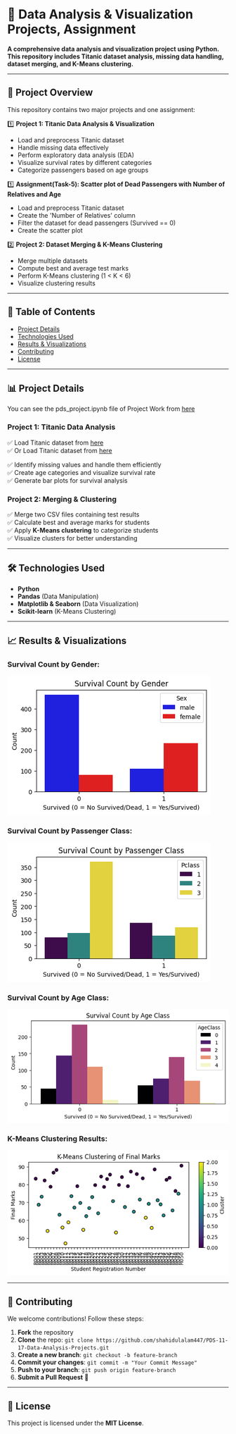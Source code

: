 # 📌 Data Analysis & Visualization Projects, Assignment

**A comprehensive data analysis and visualization project using Python. This repository includes Titanic dataset analysis, missing data handling, dataset merging, and K-Means clustering.**

---

## 📂 Project Overview

This repository contains two major projects and one assignment:

1️⃣ **Project 1: Titanic Data Analysis & Visualization**  
- Load and preprocess Titanic dataset  
- Handle missing data effectively  
- Perform exploratory data analysis (EDA)  
- Visualize survival rates by different categories  
- Categorize passengers based on age groups

1️⃣ **Assignment(Task-5): Scatter plot of Dead Passengers with Number of Relatives and Age**  
- Load and preprocess Titanic dataset  
- Create the 'Number of Relatives' column  
- Filter the dataset for dead passengers (Survived == 0)  
- Create the scatter plot  

2️⃣ **Project 2: Dataset Merging & K-Means Clustering**  
- Merge multiple datasets  
- Compute best and average test marks  
- Perform K-Means clustering (1 < K < 6)  
- Visualize clustering results  

---

## 📜 Table of Contents
- [Project Details](#project)
- [Technologies Used](#technologies)
- [Results & Visualizations](#results)
- [Contributing](#contributing)
- [License](#license)

---
<a id="project"></a>
## 📊 Project Details
You can see the pds_project.ipynb file of Project Work from [here](pds_project.ipynb)<br>
### **Project 1: Titanic Data Analysis**
✅ Load Titanic dataset from [here](https://github.com/shahidulalam447/PDS-11-17-Data-Analysis-Projects/blob/47ce9b98f2188f002297b3139cf33462b72a9c19/data/titanic.csv)  
✅ Or Load Titanic dataset from [here](https://raw.githubusercontent.com/PulockDas/pd-12-resources/refs/heads/master/titanic.csv) 

✅ Identify missing values and handle them efficiently  
✅ Create age categories and visualize survival rate  
✅ Generate bar plots for survival analysis  

### **Project 2: Merging & Clustering**
✅ Merge two CSV files containing test results  
✅ Calculate best and average marks for students  
✅ Apply **K-Means clustering** to categorize students  
✅ Visualize clusters for better understanding  

---
<a id="technologies"></a>
## 🛠 Technologies Used
- **Python**  
- **Pandas** (Data Manipulation)  
- **Matplotlib & Seaborn** (Data Visualization)  
- **Scikit-learn** (K-Means Clustering)  

---
<a id="results"></a>
## 📈 Results & Visualizations

### **Survival Count by Gender:**
![Survival vs Gender](images/survival_by_gender.png)  

### **Survival Count by Passenger Class:**
![Survival by Passenger Class](images/survival_by_class.png)  

### **Survival Count by Age Class:**
![Survival by Age Class](images/survival_by_age_class.png)

### **K-Means Clustering Results:**
![K-Means Clustering](images/kmeans_clusters.png)  

---
<a id="contributing"></a>
## 🤝 Contributing
We welcome contributions! Follow these steps:
1. **Fork** the repository  
2. **Clone** the repo: `git clone https://github.com/shahidulalam447/PDS-11-17-Data-Analysis-Projects.git`  
3. **Create a new branch**: `git checkout -b feature-branch`  
4. **Commit your changes**: `git commit -m "Your Commit Message"`  
5. **Push to your branch**: `git push origin feature-branch`  
6. **Submit a Pull Request** 🚀  

---
<a id="license"></a>
## 📜 License
This project is licensed under the **MIT License**.  
